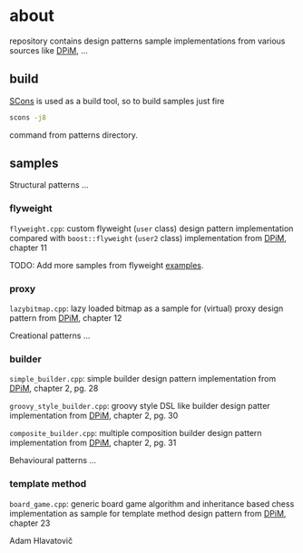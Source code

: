 # about

repository contains design patterns sample implementations from various sources like [DPiM], ...

## build

[SCons](https://scons.org/) is used as a build tool, so to build samples just fire

```bash
scons -j8
```

command from patterns directory.

## samples

Structural patterns ...

### flyweight

`flyweight.cpp`: custom flyweight (`user` class) design pattern implementation compared with `boost::flyweight` (`user2` class) implementation from [DPiM], chapter 11

TODO: Add more samples from flyweight [examples](https://www.boost.org/doc/libs/1_68_0/libs/flyweight/doc/examples.html).


### proxy

`lazybitmap.cpp`: lazy loaded bitmap as a sample for (virtual) proxy design pattern from [DPiM], chapter 12


Creational patterns ...

### builder

`simple_builder.cpp`: simple builder design pattern implementation from [DPiM], chapter 2, pg. 28

`groovy_style_builder.cpp`: groovy style DSL like builder design patter implementation from [DPiM], chapter 2, pg. 30

`composite_builder.cpp`: multiple composition builder design pattern implementation from [DPiM], chapter 2, pg. 31


Behavioural patterns ...

### template method

`board_game.cpp`: generic board game algorithm and inheritance based chess implementation as sample for template method design pattern from [DPiM], chapter 23


[DPiM]: https://leanpub.com/design-patterns-modern-cpp/	"Design Patterns in Modern C++"

Adam Hlavatovič
